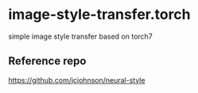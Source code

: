 # image-style-transfer.torch
simple image style transfer based on torch7


## Reference repo
https://github.com/jcjohnson/neural-style